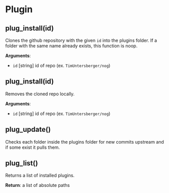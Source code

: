 # Plugin

## plug_install(id)

Clones the github repository with the given `id` into the plugins folder. If a folder with the same name already exists, this function is noop.

**Arguments**:
* `id` [string] id of repo (ex. `TimUntersberger/nog`)

## plug_install(id)

Removes the cloned repo locally.

**Arguments**:
* `id` [string] id of repo (ex. `TimUntersberger/nog`)

## plug_update()

Checks each folder inside the plugins folder for new commits upstream and if some exist it pulls them.

## plug_list()

Returns a list of installed plugins.

**Return**: a list of absolute paths
